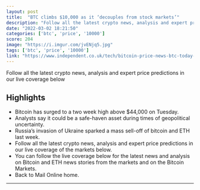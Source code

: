 ```yaml
---
layout: post
title:  "BTC climbs $10,000 as it ‘decouples from stock markets’"
description: "Follow all the latest crypto news, analysis and expert price predictions in our live coverage below"
date: "2022-03-02 18:21:50"
categories: ['btc', 'price', '10000']
score: 204
image: "https://i.imgur.com/jvENjq5.jpg"
tags: ['btc', 'price', '10000']
link: "https://www.independent.co.uk/tech/bitcoin-price-news-btc-today-russia-b2024908.html"
---
```


Follow all the latest crypto news, analysis and expert price predictions in our live coverage below

## Highlights

- Bitcoin has surged to a two week high above $44,000 on Tuesday.
- Analysts say it could be a safe-haven asset during times of geopolitical uncertainty.
- Russia’s invasion of Ukraine sparked a mass sell-off of bitcoin and ETH last week.
- Follow all the latest crypto news, analysis and expert price predictions in our live coverage of the markets below.
- You can follow the live coverage below for the latest news and analysis on Bitcoin and ETH news stories from the markets and on the Bitcoin Markets.
- Back to Mail Online home.

---
